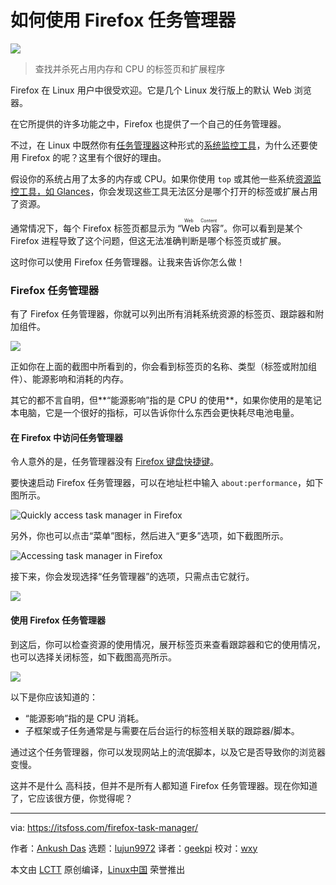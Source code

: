 [#]: collector: (lujun9972)
[#]: translator: (geekpi)
[#]: reviewer: (wxy)
[#]: publisher: ( )
[#]: url: ( )
[#]: subject: (How to Use the Firefox Task Manager \(to Find and Kill RAM and CPU Eating Tabs and Extensions\))
[#]: via: (https://itsfoss.com/firefox-task-manager/)
[#]: author: (Ankush Das https://itsfoss.com/author/ankush/)

如何使用 Firefox 任务管理器
======

![](https://img.linux.net.cn/data/attachment/album/202010/11/103209cc1l7ktc7asacjhe.jpg)

> 查找并杀死占用内存和 CPU 的标签页和扩展程序

Firefox 在 Linux 用户中很受欢迎。它是几个 Linux 发行版上的默认 Web 浏览器。

在它所提供的许多功能之中，Firefox 也提供了一个自己的任务管理器。

不过，在 Linux 中既然你有[任务管理器][1]这种形式的[系统监控工具][2]，为什么还要使用 Firefox 的呢？这里有个很好的理由。

假设你的系统占用了太多的内存或 CPU。如果你使用 `top` 或其他一些系统[资源监控工具，如 Glances][3]，你会发现这些工具无法区分是哪个打开的标签或扩展占用了资源。

通常情况下，每个 Firefox 标签页都显示为 “<ruby>Web 内容<rt>Web Content</rt></ruby>”。你可以看到是某个 Firefox 进程导致了这个问题，但这无法准确判断是哪个标签页或扩展。

这时你可以使用 Firefox 任务管理器。让我来告诉你怎么做！

### Firefox 任务管理器

有了 Firefox 任务管理器，你就可以列出所有消耗系统资源的标签页、跟踪器和附加组件。

![][4]

正如你在上面的截图中所看到的，你会看到标签页的名称、类型（标签或附加组件）、能源影响和消耗的内存。

其它的都不言自明，但**“能源影响”指的是 CPU 的使用**，如果你使用的是笔记本电脑，它是一个很好的指标，可以告诉你什么东西会更快耗尽电池电量。

#### 在 Firefox 中访问任务管理器

令人意外的是，任务管理器没有 [Firefox 键盘快捷键][5]。

要快速启动 Firefox 任务管理器，可以在地址栏中输入 `about:performance`，如下图所示。

![Quickly access task manager in Firefox][6]

另外，你也可以点击“菜单”图标，然后进入“更多”选项，如下截图所示。

![Accessing task manager in Firefox][7]

接下来，你会发现选择“任务管理器”的选项，只需点击它就行。

![][8]

#### 使用 Firefox 任务管理器

到这后，你可以检查资源的使用情况，展开标签页来查看跟踪器和它的使用情况，也可以选择关闭标签，如下截图高亮所示。

![][9]

以下是你应该知道的：

  * “能源影响”指的是 CPU 消耗。
  * 子框架或子任务通常是与需要在后台运行的标签相关联的跟踪器/脚本。

通过这个任务管理器，你可以发现网站上的流氓脚本，以及它是否导致你的浏览器变慢。

这并不是什么 高科技，但并不是所有人都知道 Firefox 任务管理器。现在你知道了，它应该很方便，你觉得呢？

--------------------------------------------------------------------------------

via: https://itsfoss.com/firefox-task-manager/

作者：[Ankush Das][a]
选题：[lujun9972][b]
译者：[geekpi](https://github.com/geekpi)
校对：[wxy](https://github.com/wxy)

本文由 [LCTT](https://github.com/LCTT/TranslateProject) 原创编译，[Linux中国](https://linux.cn/) 荣誉推出

[a]: https://itsfoss.com/author/ankush/
[b]: https://github.com/lujun9972
[1]: https://itsfoss.com/task-manager-linux/
[2]: https://itsfoss.com/linux-system-monitoring-tools/
[3]: https://itsfoss.com/glances/
[4]: https://i0.wp.com/itsfoss.com/wp-content/uploads/2020/09/firefox-task-manager-shot.png?resize=800%2C519&ssl=1
[5]: https://itsfoss.com/firefox-keyboard-shortcuts/
[6]: https://i0.wp.com/itsfoss.com/wp-content/uploads/2020/09/firefox-url-performance.jpg?resize=800%2C357&ssl=1
[7]: https://i0.wp.com/itsfoss.com/wp-content/uploads/2020/09/firefox-task-manager-steps.jpg?resize=800%2C779&ssl=1
[8]: https://i2.wp.com/itsfoss.com/wp-content/uploads/2020/09/firefox-task-manager-menu.jpg?resize=800%2C465&ssl=1
[9]: https://i1.wp.com/itsfoss.com/wp-content/uploads/2020/09/firefox-task-manager-close-tab.png?resize=800%2C496&ssl=1
